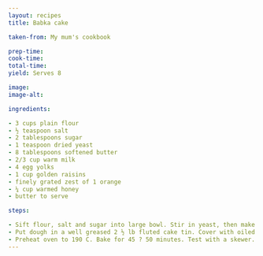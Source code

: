 ```yaml
---
layout: recipes
title: Babka cake

taken-from: My mum's cookbook

prep-time:
cook-time:
total-time:
yield: Serves 8

image:
image-alt:

ingredients:

- 3 cups plain flour
- ½ teaspoon salt
- 2 tablespoons sugar
- 1 teaspoon dried yeast
- 8 tablespoons softened butter
- 2/3 cup warm milk
- 4 egg yolks
- 1 cup golden raisins
- finely grated zest of 1 orange
- ¼ cup warmed honey
- butter to serve

steps:

- Sift flour, salt and sugar into large bowl. Stir in yeast, then make a well in centre. Add the butter, milk, egg yolks, dried fruit and orange zest. Mix into a dough. Knead for 10 minutes on a lightly floured board.
- Put dough in a well greased 2 ½ lb fluted cake tin. Cover with oiled plastic wrap and set in a warm spot for 1 hour.
- Preheat oven to 190 C. Bake for 45 ? 50 minutes. Test with a skewer. Let cake cool in pan for 5 minutes. Turn out onto wire rack and brush all over with warmed honey. When cold slice thickly and serve with butter.
---
```

